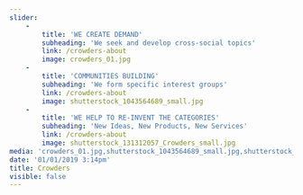 ```yaml
---
slider:
    -
        title: 'WE CREATE DEMAND'
        subheading: 'We seek and develop cross-social topics'
        link: /crowders-about
        image: crowders_01.jpg
    -
        title: 'COMMUNITIES BUILDING'
        subheading: 'We form specific interest groups'
        link: /crowders-about
        image: shutterstock_1043564689_small.jpg
    -
        title: 'WE HELP TO RE-INVENT THE CATEGORIES'
        subheading: 'New Ideas, New Products, New Services'
        link: /crowders-about
        image: shutterstock_131312057_Crowders_small.jpg
media: 'crowders_01.jpg,shutterstock_1043564689_small.jpg,shutterstock_131312057_Crowders_small.jpg'
date: '01/01/2019 3:14pm'
title: Crowders
visible: false
---
```


